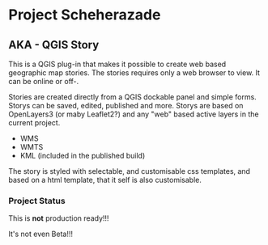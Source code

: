 # Project Scheherazade
## AKA - QGIS Story
This is a QGIS plug-in that makes it possible to create web based geographic map stories. The stories requires only a web browser to view. It can be online or off-.

Stories are created directly from a QGIS dockable panel and simple forms. Storys can be saved, edited, published and more. Storys are based on OpenLayers3 (or maby Leaflet2?) and any "web" based active layers in the current project.

- WMS
- WMTS
- KML (included in the published build)

The story is styled with selectable, and customisable css templates, and based on a html template, that it self is also customisable.
### Project Status
This is **not** production ready!!!

It's not even Beta!!!

